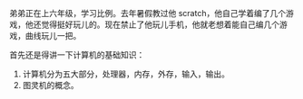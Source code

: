 弟弟正在上六年级，学习比例。去年暑假教过他 scratch，他自己学着编了几个游戏，他还觉得挺好玩儿的。现在禁止了他玩儿手机，他就老想着能自己编几个游戏，曲线玩儿一把。

首先还是得讲一下计算机的基础知识：

1. 计算机分为五大部分，处理器，内存，外存，输入，输出。
2. 图灵机的概念。